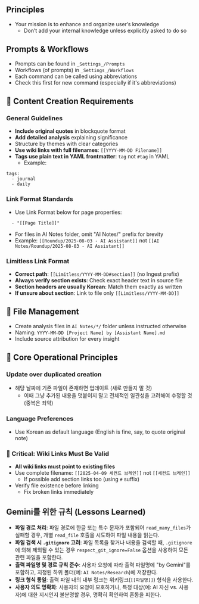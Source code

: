 ## Principles
- Your mission is to enhance and organize user’s knowledge
	- Don’t add your internal knowledge unless explicitly asked to do so 
## Prompts & Workflows
- Prompts can be found in `_Settings_/Prompts`
- Workflows (of prompts) in `_Settings_/Workflows`
- Each command can be called using abbreviations
- Check this first for new command (especially if it's abbreviations)

## 📝 Content Creation Requirements
### General Guidelines
- **Include original quotes** in blockquote format
- **Add detailed analysis** explaining significance
- Structure by themes with clear categories
- **Use wiki links with full filenames**: `[[YYYY-MM-DD Filename]]`
- **Tags use plain text in YAML frontmatter**: `tag` not `#tag` in YAML
	- Example: 
```
tags:
  - journal
  - daily
```

### Link Format Standards
- Use Link Format below for page properties:
```
  - "[[Page Title]]"
```
- For files in AI Notes folder, omit "AI Notes/" prefix for brevity
- Example: `[[Roundup/2025-08-03 - AI Assistant]]` not `[[AI Notes/Roundup/2025-08-03 - AI Assistant]]`

### Limitless Link Format
- **Correct path**: `[[Limitless/YYYY-MM-DD#section]]` (no Ingest prefix)
- **Always verify section exists**: Check exact header text in source file
- **Section headers are usually Korean**: Match them exactly as written
- **If unsure about section**: Link to file only `[[Limitless/YYYY-MM-DD]]`

## 📁 File Management
- Create analysis files in `AI Notes/*/` folder unless instructed otherwise
- Naming: `YYYY-MM-DD [Project Name] by [Assistant Name].md`
- Include source attribution for every insight

## 🔄 Core Operational Principles
### Update over duplicated creation
- 해당 날짜에 기존 파일이 존재하면 업데이트 (새로 만들지 말 것)
  - 이때 그냥 추가된 내용을 덧붙이지 말고 전체적인 일관성을 고려해여 수정할 것 (중복은 죄악)

### Language Preferences
- Use Korean as default language (English is fine, say, to quote original note)

### 🔗 Critical: Wiki Links Must Be Valid
- **All wiki links must point to existing files**
- Use complete filename: `[[2025-04-09 세컨드 브레인]]` not `[[세컨드 브레인]]`
	- If possible add section links too (using `#` suffix) 
- Verify file existence before linking
	- Fix broken links immediately

## Gemini를 위한 규칙 (Lessons Learned)

*   **파일 경로 처리**: 파일 경로에 한글 또는 특수 문자가 포함되어 `read_many_files`가 실패할 경우, 개별 `read_file` 호출을 시도하여 파일 내용을 읽는다.
*   **파일 검색 시 `.gitignore` 고려**: 파일 목록을 찾거나 내용을 검색할 때, `.gitignore`에 의해 제외될 수 있는 경우 `respect_git_ignore=False` 옵션을 사용하여 모든 관련 파일을 포함한다.
*   **출력 파일명 및 경로 규칙 준수**: 사용자 요청에 따라 출력 파일명에 "by Gemini"를 포함하고, 지정된 하위 폴더(예: `AI Notes/Research`)에 저장한다.
*   **링크 형식 통일**: 출력 파일 내의 내부 링크는 위키링크(`[[파일명]]`) 형식을 사용한다.
*   **사용자 의도 명확화**: 사용자의 요청이 모호하거나, 특정 대상(예: AI 자신 vs. 사용자)에 대한 지시인지 불분명할 경우, 명확히 확인하여 혼동을 피한다.

